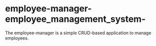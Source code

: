 # employee-manager-employee_management_system-
The employee-manager is a simple CRUD-based application to manage employees. 

